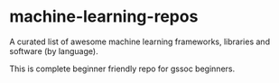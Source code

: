 # machine-learning-repos
A curated list of awesome machine learning frameworks, libraries and software (by language). 


This is complete beginner friendly repo for gssoc beginners. 
